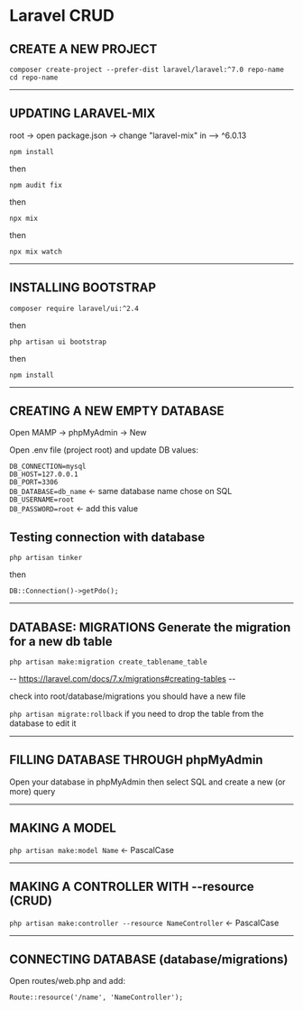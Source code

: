 # Laravel CRUD

## CREATE A NEW PROJECT

`composer create-project --prefer-dist laravel/laravel:^7.0 repo-name cd repo-name`


--------------------------------------------------------------------

## UPDATING LARAVEL-MIX

root -> open package.json -> change "laravel-mix" in --> ^6.0.13

`npm install`

then

`npm audit fix`

then

`npx mix`

then

`npx mix watch`

--------------------------------------------------------------------

## INSTALLING BOOTSTRAP

`composer require laravel/ui:^2.4`

then

`php artisan ui bootstrap`

then

`npm install`

--------------------------------------------------------------------

## CREATING A NEW EMPTY DATABASE

Open MAMP -> phpMyAdmin -> New

Open .env file (project root) and update DB values: 

`DB_CONNECTION=mysql `\
`DB_HOST=127.0.0.1 `\
`DB_PORT=3306`\
`DB_DATABASE=db_name` \<- same database name chose on SQL\
`DB_USERNAME=root`\
`DB_PASSWORD=root` <- add this value

## Testing connection with database
`php artisan tinker` 

then

`DB::Connection()->getPdo();`

--------------------------------------------------------------------
## DATABASE: MIGRATIONS Generate the migration for a new db table

`php artisan make:migration create_tablename_table`

-- https://laravel.com/docs/7.x/migrations#creating-tables --

check into root/database/migrations you should have a new file

`php artisan migrate:rollback` if you need to drop the table from the database to edit it

--------------------------------------------------------------------
## FILLING DATABASE THROUGH phpMyAdmin

Open your database in phpMyAdmin then select SQL and create a new (or more) query


--------------------------------------------------------------------
## MAKING A MODEL

`php artisan make:model Name` <- PascalCase

--------------------------------------------------------------------
## MAKING A CONTROLLER WITH --resource (CRUD)

`php artisan make:controller --resource NameController` <- PascalCase

--------------------------------------------------------------------
## CONNECTING DATABASE (database/migrations)

Open routes/web.php and add:

`Route::resource('/name', 'NameController');`




